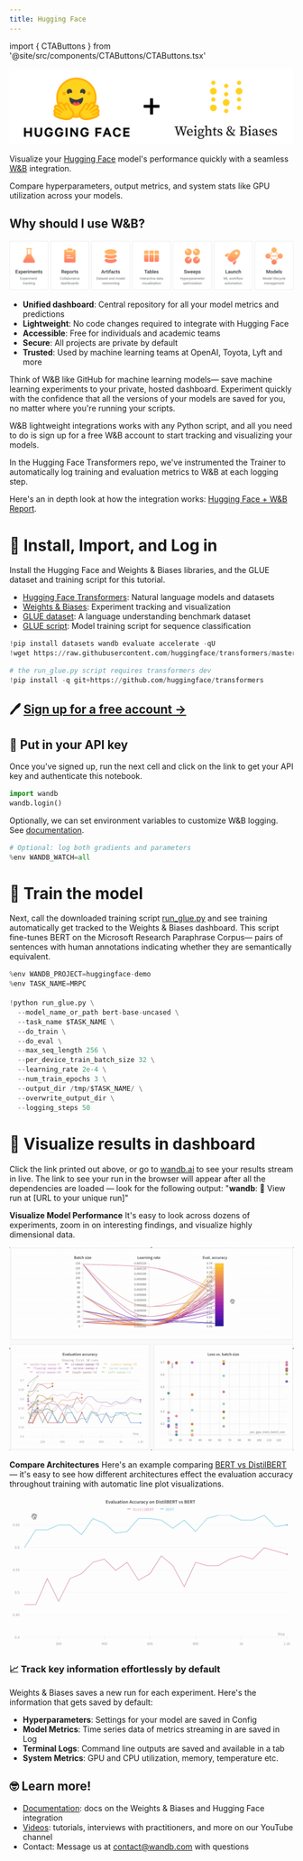 ```yaml
---
title: Hugging Face
---
```

import { CTAButtons } from '@site/src/components/CTAButtons/CTAButtons.tsx'

![](/images/tutorials/huggingface.png)

<CTAButtons colabLink='https://colab.research.google.com/github/wandb/examples/blob/master/colabs/huggingface/Huggingface_wandb.ipynb'/>

Visualize your [Hugging Face](https://github.com/huggingface/transformers) model's performance quickly with a seamless [W&B](https://wandb.ai/site) integration.

Compare hyperparameters, output metrics, and system stats like GPU utilization across your models. 

## Why should I use W&B?

![](/images/tutorials/huggingface-why.png)

- **Unified dashboard**: Central repository for all your model metrics and predictions
- **Lightweight**: No code changes required to integrate with Hugging Face
- **Accessible**: Free for individuals and academic teams
- **Secure**: All projects are private by default
- **Trusted**: Used by machine learning teams at OpenAI, Toyota, Lyft and more

Think of W&B like GitHub for machine learning models— save machine learning experiments to your private, hosted dashboard. Experiment quickly with the confidence that all the versions of your models are saved for you, no matter where you're running your scripts.

W&B lightweight integrations works with any Python script, and all you need to do is sign up for a free W&B account to start tracking and visualizing your models.

In the Hugging Face Transformers repo, we've instrumented the Trainer to automatically log training and evaluation metrics to W&B at each logging step.

Here's an in depth look at how the integration works: [Hugging Face + W&B Report](https://app.wandb.ai/jxmorris12/huggingface-demo/reports/Train-a-model-with-Hugging-Face-and-Weights-%26-Biases--VmlldzoxMDE2MTU).

# 🚀 Install, Import, and Log in



Install the Hugging Face and Weights & Biases libraries, and the GLUE dataset and training script for this tutorial.
- [Hugging Face Transformers](https://github.com/huggingface/transformers): Natural language models and datasets
- [Weights & Biases](/): Experiment tracking and visualization
- [GLUE dataset](https://gluebenchmark.com/): A language understanding benchmark dataset
- [GLUE script](https://github.com/huggingface/transformers/blob/master/examples/run_glue.py): Model training script for sequence classification


```python
!pip install datasets wandb evaluate accelerate -qU
!wget https://raw.githubusercontent.com/huggingface/transformers/master/examples/pytorch/text-classification/run_glue.py
```


```python
# the run_glue.py script requires transformers dev
!pip install -q git+https://github.com/huggingface/transformers
```

## 🖊️ [Sign up for a free account →](https://app.wandb.ai/login?signup=true)

## 🔑 Put in your API key
Once you've signed up, run the next cell and click on the link to get your API key and authenticate this notebook.


```python
import wandb
wandb.login()
```

Optionally, we can set environment variables to customize W&B logging. See [documentation](/guides/integrations/huggingface).


```python
# Optional: log both gradients and parameters
%env WANDB_WATCH=all
```

# 👟 Train the model
Next, call the downloaded training script [run_glue.py](https://huggingface.co/transformers/examples.html#glue) and see training automatically get tracked to the Weights & Biases dashboard. This script fine-tunes BERT on the Microsoft Research Paraphrase Corpus— pairs of sentences with human annotations indicating whether they are semantically equivalent.


```python
%env WANDB_PROJECT=huggingface-demo
%env TASK_NAME=MRPC

!python run_glue.py \
  --model_name_or_path bert-base-uncased \
  --task_name $TASK_NAME \
  --do_train \
  --do_eval \
  --max_seq_length 256 \
  --per_device_train_batch_size 32 \
  --learning_rate 2e-4 \
  --num_train_epochs 3 \
  --output_dir /tmp/$TASK_NAME/ \
  --overwrite_output_dir \
  --logging_steps 50
```

# 👀 Visualize results in dashboard
Click the link printed out above, or go to [wandb.ai](https://app.wandb.ai) to see your results stream in live. The link to see your run in the browser will appear after all the dependencies are loaded — look for the following output: "**wandb**: 🚀 View run at [URL to your unique run]"

**Visualize Model Performance**
It's easy to look across dozens of experiments, zoom in on interesting findings, and visualize highly dimensional data.

![](/images/tutorials/huggingface-visualize.gif)

**Compare Architectures**
Here's an example comparing [BERT vs DistilBERT](https://app.wandb.ai/jack-morris/david-vs-goliath/reports/Does-model-size-matter%3F-Comparing-BERT-and-DistilBERT-using-Sweeps--VmlldzoxMDUxNzU) — it's easy to see how different architectures effect the evaluation accuracy throughout training with automatic line plot visualizations.

![](/images/tutorials/huggingface-comparearchitectures.gif)

### 📈 Track key information effortlessly by default
Weights & Biases saves a new run for each experiment. Here's the information that gets saved by default:
- **Hyperparameters**: Settings for your model are saved in Config
- **Model Metrics**: Time series data of metrics streaming in are saved in Log
- **Terminal Logs**: Command line outputs are saved and available in a tab
- **System Metrics**: GPU and CPU utilization, memory, temperature etc.

## 🤓 Learn more!
- [Documentation](/guides/integrations/huggingface): docs on the Weights & Biases and Hugging Face integration
- [Videos](http://wandb.me/youtube): tutorials, interviews with practitioners, and more on our YouTube channel
- Contact: Message us at contact@wandb.com with questions 
